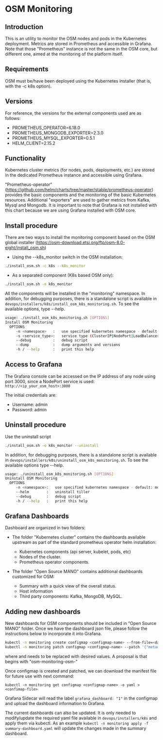 <!--
Copyright 2019 Minsait - Indra S.A.

Licensed under the Apache License, Version 2.0 (the "License");
you may not use this file except in compliance with the License.
You may obtain a copy of the License at

    http://www.apache.org/licenses/LICENSE-2.0

Unless required by applicable law or agreed to in writing, software
distributed under the License is distributed on an "AS IS" BASIS,
WITHOUT WARRANTIES OR CONDITIONS OF ANY KIND, either express or implied.
See the License for the specific language governing permissions and
limitations under the License.
Author: Jose Manuel Palacios (jmpalacios@minsait.com)
Author: Jose Antonio Martinez (jamartinezv@minsait.com)
-->

# OSM Monitoring

## Introduction

This is an utility to monitor the OSM nodes and pods in the Kubernetes deployment. Metrics are stored in Prometheus and accessible in Grafana. Note that those "Prometheus" instance is not the same in the OSM core, but different one, aimed at the monitoring of the platform itself.

## Requirements

OSM must be/have been deployed using the Kubernetes installer (that is, with the -c k8s option).

## Versions

For reference, the versions for the external components used are as follows:

* PROMETHEUS_OPERATOR=6.18.0
* PROMETHEUS_MONGODB_EXPORTER=2.3.0
* PROMETHEUS_MYSQL_EXPORTER=0.5.1
* HELM_CLIENT=2.15.2

## Functionality

Kubernetes cluster metrics (for nodes, pods, deployments, etc.) are stored in the dedicated Prometheus instance and accessible using Grafana.

"Prometheus-operator" (<https://github.com/helm/charts/tree/master/stable/prometheus-operator>) provides the basic components and the monitoring of the basic Kubernetes resources. Additional "exporters" are used to gather metrics from Kafka, Mysql and Mongodb.
It is important to note that Grafana is not installed with this chart because we are using Grafana installed with OSM core.

## Install procedure

There are two ways to install the monitoring component based on the OSM global installer (<https://osm-download.etsi.org/ftp/osm-8.0-eight/install_osm.sh>)

* Using the --k8s_monitor switch in the OSM installation:

```bash
./install_osm.sh -c k8s --k8s_monitor
```

* As a separated component (K8s based OSM only):

```bash
./install_osm.sh -o k8s_monitor
```

All the components will be installed in the "monitoring" namespace. In addition, for debugging purposes, there is a standalone script is available in `devops/installers/k8s/install_osm_k8s_monitoring.sh`. To see the available options, type --help.

```sh
usage: ./install_osm_k8s_monitoring.sh [OPTIONS]
Install OSM Monitoring
  OPTIONS
     -n <namespace>   :   use specified kubernetes namespace - default: monitoring
     -s <service_type>:   service type (ClusterIP|NodePort|LoadBalancer) - default: NodePort
     --debug          :   debug script
     --dump           :   dump arguments and versions
     -h / --help      :   print this help
```

## Access to Grafana

The Grafana console can be accessed on the IP address of any node using port 3000, since a NodePort service is used: `http://<ip_your_osm_host>:3000`

The initial credentials are:

* Username: admin
* Password: admin

## Uninstall procedure

Use the uninstall script

```sh
./install_osm.sh -o k8s_monitor --uninstall
```

In addition, for debugging purposes, there is a standalone script is available in `devops/installers/k8s/uninstall_osm_k8s_monitoring.sh`. To see the available options type --help.

```bash
usage: ./uninstall_osm_k8s_monitoring.sh [OPTIONS]
Uninstall OSM Monitoring
  OPTIONS
     -n <namespace>:   use specified kubernetes namespace - default: monitoring
     --helm        :   uninstall tiller
     --debug       :   debug script
     -h / --help   :   print this help
```

## Grafana Dashboards

Dashboard are organized in two folders:

* The folder "Kubernetes cluster" contains the dashboards available upstream as part of the standard prometheus operator helm installation:

  * Kubernetes components (api server, kubelet, pods, etc)
  * Nodes of the cluster.
  * Prometheus operator components.

* The folder "Open Source MANO" contains additional dashboards customized for OSM:
  * Summary with a quick view of the overall status.
  * Host information
  * Third party components: Kafka, MongoDB, MySQL.

## Adding new dashboards

New dashboards for OSM components should be included in "Open Source MANO" folder. Once we have the dashboard json file, please follow the instructions below to incorporate it into Grafana.

```bash
kubectl -n monitoring create configmap <configmap-name> --from-file=<dashboard-json-file>
kubectl -n monitoring patch configmap <configmap-name> --patch '{"metadata": {"labels": {"grafana_dashboard": "1"},{"annotations": {k8s-sidecar-target-directory: "/tmp/dashboards/Open Source MANO"}}}}'
```
where <configmap-name> and <dashboard-json-file> needs to be replaced with desired values. A proposal is that <configmap-name> begins with "osm-monitoring-osm-"

Once configmap is created and patched, we can download the manifest file for future use with next command:
```
kubectl -n monitoring get configmap <configmap-name> -o yaml > <confimap-file>
```

Grafana Sidecar will read the label `grafana_dashboard: "1"` in the configmap and upload the dashboard information to Grafana.

The current dashboards can also be updated. It is only needed to modify/update the required yaml file available in `devops/installers/k8s` and apply them via kubectl. As an example `kubectl -n monitoring apply -f summary-dashboard.yaml` will update the changes made in the summary dashboard.
